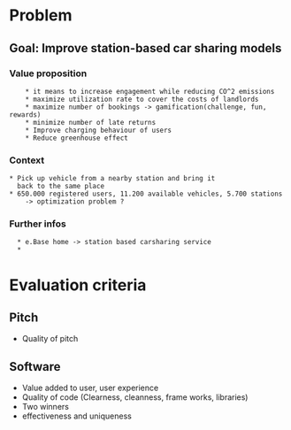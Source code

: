 # Problem

## Goal: Improve station-based car sharing models

### Value proposition
        * it means to increase engagement while reducing CO^2 emissions
        * maximize utilization rate to cover the costs of landlords
        * maximize number of bookings -> gamification(challenge, fun, rewards)
        * minimize number of late returns
        * Improve charging behaviour of users
        * Reduce greenhouse effect


### Context
    * Pick up vehicle from a nearby station and bring it
      back to the same place
    * 650.000 registered users, 11.200 available vehicles, 5.700 stations
        -> optimization problem ?

### Further infos
      * e.Base home -> station based carsharing service
      * 



# Evaluation criteria

## Pitch
* Quality of pitch

## Software 
* Value added to user, user experience
* Quality of code (Clearness, cleanness, frame works, libraries)
* Two winners
* effectiveness and uniqueness